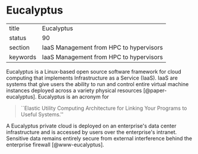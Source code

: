 # Eucalyptus


|          |                                         |
| -------- | --------------------------------------- |
| title    | Eucalyptus                              | 
| status   | 90                                      |
| section  | IaaS Management from HPC to hypervisors |
| keywords | IaaS Management from HPC to hypervisors |



Eucalyptus is a Linux-based open source software framework for cloud
computing that implements Infrastructure as a Service (IaaS). IaaS are
systems that give users the ability to run and control entire virtual
machine instances deployed across a variety physical
resources [@paper-eucalyptus]. Eucalyptus is an acronym for


> ``Elastic Utility Computing Architecture for Linking Your Programs
> to Useful Systems.''



A Eucalyptus private cloud is deployed on an enterprise's data center
infrastructure and is accessed by users over the enterprise's
intranet. Sensitive data remains entirely secure from external
interference behind the enterprise firewall [@www-eucalyptus].

     
